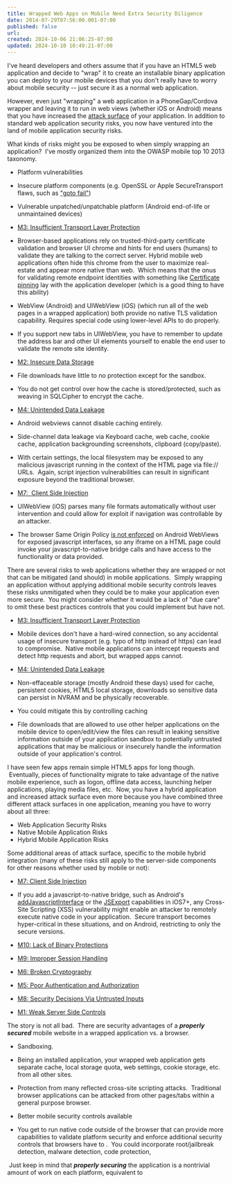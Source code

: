 ```yaml
---
title: Wrapped Web Apps on Mobile Need Extra Security Diligence
date: 2014-07-29T07:56:00.001-07:00
published: false
url: 
created: 2024-10-06 21:06:25-07:00
updated: 2024-10-10 10:49:21-07:00
---
```


I've heard developers and others assume that if you have an HTML5 web application and decide to "wrap" it to create an installable binary application you can deploy to your mobile devices that you don't really have to worry about mobile security -- just secure it as a normal web application.  
  
However, even just "wrapping" a web application in a PhoneGap/Cordova wrapper and leaving it to run in web views (whether iOS or Android) means that you have increased the [attack surface](https://www.owasp.org/index.php/Attack_Surface_Analysis_Cheat_Sheet) of your application. In addition to standard web application security risks, you now have ventured into the land of mobile application security risks.  
  
What kinds of risks might you be exposed to when simply wrapping an application?  I've mostly organized them into the OWASP mobile top 10 2013 taxonomy.  

*   Platform vulnerabilities

*   Insecure platform components (e.g. OpenSSL or Apple SecureTransport flaws, such as ["goto fail"](http://support.apple.com/kb/HT6147))
*   Vulnerable unpatched/unpatchable platform (Android end-of-life or unmaintained devices)

*   [M3: Insufficient Transport Layer Protection](https://www.owasp.org/index.php/Mobile_Top_10_2014-M3)

*   Browser-based applications rely on trusted-third-party certificate validation and browser UI chrome and hints for end users (humans) to validate they are talking to the correct server. Hybrid mobile web applications often hide this chrome from the user to maximize real-estate and appear more native than web.  Which means that the onus for validating remote endpoint identities with something like [Certificate pinning](https://www.owasp.org/index.php/Certificate_and_Public_Key_Pinning) lay with the application developer (which is a good thing to have this ability)
*   WebView (Android) and UIWebView (iOS) (which run all of the web pages in a wrapped application) both provide no native TLS validation capability. Requires special code using lower-level APIs to do properly.
*   If you support new tabs in UIWebView, you have to remember to update the address bar and other UI elements yourself to enable the end user to validate the remote site identity.

*   [M2: Insecure Data Storage](https://www.owasp.org/index.php/Mobile_Top_10_2014-M2)

*   File downloads have little to no protection except for the sandbox.
*   You do not get control over how the cache is stored/protected, such as weaving in SQLCipher to encrypt the cache.

*   [M4: Unintended Data Leakage](https://www.owasp.org/index.php/Mobile_Top_10_2014-M4)

*   Android webviews cannot disable caching entirely.  
*   Side-channel data leakage via Keyboard cache, web cache, cookie cache, application backgrounding screenshots, clipboard (copy/paste).

*   With certain settings, the local filesystem may be exposed to any malicious javascript running in the context of the HTML page via file:// URLs.  Again, script injection vulnerabilities can result in significant exposure beyond the traditional browser.

*   [M7:  Client Side Injection](https://www.owasp.org/index.php/Mobile_Top_10_2014-M7)

*   UIWebView (iOS) parses many file formats automatically without user intervention and could allow for exploit if navigation was controllable by an attacker.
*   The browser Same Origin Policy [is not enforced](https://labs.mwrinfosecurity.com/blog/2012/04/23/adventures-with-android-webviews/) on Android WebViews for exposed javascript interfaces, so any iframe on a HTML page could invoke your javascript-to-native bridge calls and have access to the functionality or data provided.

There are several risks to web applications whether they are wrapped or not that can be mitigated (and should) in mobile applications.  Simply wrapping an application without applying additional mobile security controls leaves these risks unmitigated when they could be to make your application even more secure.  You might consider whether it would be a lack of "due care" to omit these best practices controls that you could implement but have not.

*   [M3: Insufficient Transport Layer Protection](https://www.owasp.org/index.php/Mobile_Top_10_2014-M3)

*   Mobile devices don't have a hard-wired connection, so any accidental usage of insecure transport (e.g. typo of http instead of https) can lead to compromise.  Native mobile applications can intercept requests and detect http requests and abort, but wrapped apps cannot.  

*   [M4: Unintended Data Leakage](https://www.owasp.org/index.php/Mobile_Top_10_2014-M4)

*   Non-effaceable storage (mostly Android these days) used for cache, persistent cookies, HTML5 local storage, downloads so sensitive data can persist in NVRAM and be physically recoverable.  

*   You could mitigate this by controlling caching

*   File downloads that are allowed to use other helper applications on the mobile device to open/edit/view the files can result in leaking sensitive information outside of your application sandbox to potentially untrusted applications that may be malicious or insecurely handle the information outside of your application's control.

I have seen few apps remain simple HTML5 apps for long though.  Eventually, pieces of functionality migrate to take advantage of the native mobile experience, such as logon, offline data access, launching helper applications, playing media files, etc.  Now, you have a hybrid application and increased attack surface even more because you have combined three different attack surfaces in one application, meaning you have to worry about all three:  

*   Web Application Security Risks
*   Native Mobile Application Risks
*   Hybrid Mobile Application Risks

Some additional areas of attack surface, specific to the mobile hybrid integration (many of these risks still apply to the server-side components for other reasons whether used by mobile or not):  

*   [M7: Client Side Injection](https://www.owasp.org/index.php/Mobile_Top_10_2014-M7)

*   If you add a javascript-to-native bridge, such as Android's [addJavascriptInterface](http://developer.android.com/reference/android/webkit/WebView.html#addJavascriptInterface(java.lang.Object,%20java.lang.String)) or the [JSExport](http://www.bignerdranch.com/blog/javascriptcore-example/) capabilities in iOS7+, any Cross-Site Scripting (XSS) vulnerability might enable an attacker to remotely execute native code in your application.  Secure transport becomes hyper-critical in these situations, and on Android, restricting to only the secure versions.

*   [M10: Lack of Binary Protections](https://www.owasp.org/index.php/Mobile_Top_10_2014-M10)
*   [M9: Improper Session Handling](https://www.owasp.org/index.php/Mobile_Top_10_2014-M9)
*   [M6: Broken Cryptography](https://www.owasp.org/index.php/Mobile_Top_10_2014-M6)
*   [M5: Poor Authentication and Authorization](https://www.owasp.org/index.php/Mobile_Top_10_2014-M5)
*   [M8: Security Decisions Via Untrusted Inputs](https://www.owasp.org/index.php/Mobile_Top_10_2014-M8)
*   [M1: Weak Server Side Controls](https://www.owasp.org/index.php/Mobile_Top_10_2014-M1)

The story is not all bad.  There are security advantages of a **_properly secured_** mobile website in a wrapped application vs. a browser. 

*   Sandboxing.  

*   Being an installed application, your wrapped web application gets separate cache, local storage quota, web settings, cookie storage, etc. from all other sites.
*   Protection from many reflected cross-site scripting attacks.  Traditional browser applications can be attacked from other pages/tabs within a general purpose browser.

*   Better mobile security controls available

*   You get to run native code outside of the browser that can provide more capabilities to validate platform security and enforce additional security controls that browsers have to .  You could incorporate root/jailbreak detection, malware detection, code protection, 

 Just keep in mind that _**properly securing**_ the application is a nontrivial amount of work on each platform, equivalent to